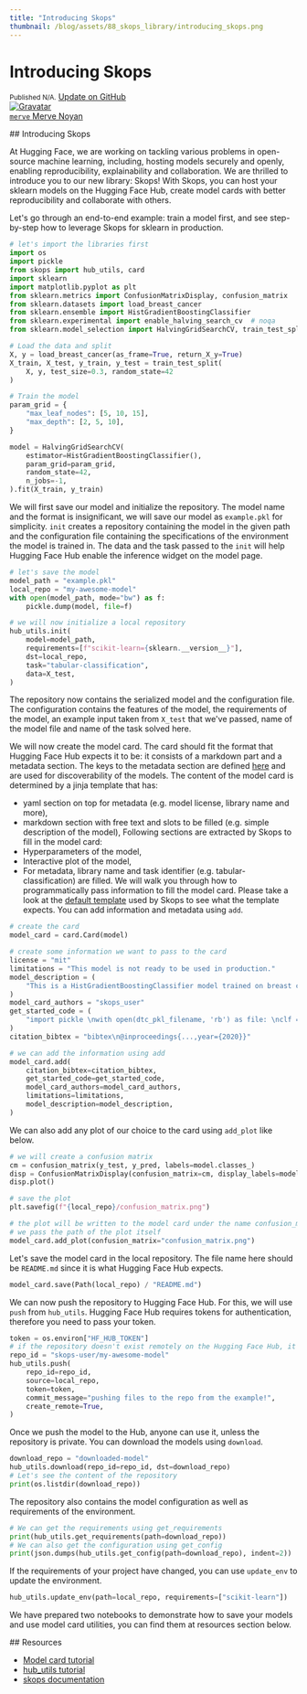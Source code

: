 ```yaml
---
title: "Introducing Skops"
thumbnail: /blog/assets/88_skops_library/introducing_skops.png
---
```


<h1>
    Introducing Skops
</h1>

<div class="blog-metadata">
    <small>Published N/A.</small>
    <a target="_blank" class="btn no-underline text-sm mb-5 font-sans" href="https://github.com/huggingface/blog/blob/main/skops-library.md">
        Update on GitHub
    </a>
</div>

<div class="author-card">
    <a href="/merve">
        <img class="avatar avatar-user" src="https://aeiljuispo.cloudimg.io/v7/https://s3.amazonaws.com/moonup/production/uploads/1631694399207-6141a88b3a0ec78603c9e784.png?w=200&h=200&f=face" title="Gravatar">
        <div class="bfc">
            <code>merve</code>
            <span class="fullname">Merve Noyan</span>
        </div>
    </a>
</div>

## Introducing Skops

At Hugging Face, we are working on tackling various problems in open-source machine learning, including, hosting models securely and openly, enabling reproducibility, explainability and collaboration. We are thrilled to introduce you to our new library: Skops! With Skops, you can host your sklearn models on the Hugging Face Hub, create model cards with better reproducibility and collaborate with others.

Let's go through an end-to-end example: train a model first, and see step-by-step how to leverage Skops for sklearn in production.

```python
# let's import the libraries first
import os
import pickle
from skops import hub_utils, card
import sklearn
import matplotlib.pyplot as plt
from sklearn.metrics import ConfusionMatrixDisplay, confusion_matrix
from sklearn.datasets import load_breast_cancer
from sklearn.ensemble import HistGradientBoostingClassifier
from sklearn.experimental import enable_halving_search_cv  # noqa
from sklearn.model_selection import HalvingGridSearchCV, train_test_split

# Load the data and split
X, y = load_breast_cancer(as_frame=True, return_X_y=True)
X_train, X_test, y_train, y_test = train_test_split(
    X, y, test_size=0.3, random_state=42
)

# Train the model
param_grid = {
    "max_leaf_nodes": [5, 10, 15],
    "max_depth": [2, 5, 10],
}

model = HalvingGridSearchCV(
    estimator=HistGradientBoostingClassifier(),
    param_grid=param_grid,
    random_state=42,
    n_jobs=-1,
).fit(X_train, y_train)
```

We will first save our model and initialize the repository. The model name and the format is insignificant, we will save our model as `example.pkl` for simplicity. `init` creates a repository containing the model in the given path and the configuration file containing the specifications of the environment the model is trained in. The data and the task passed to the `init` will help Hugging Face Hub enable the inference widget on the model page.

```python
# let's save the model
model_path = "example.pkl"
local_repo = "my-awesome-model"
with open(model_path, mode="bw") as f:
    pickle.dump(model, file=f)

# we will now initialize a local repository
hub_utils.init(
    model=model_path, 
    requirements=[f"scikit-learn={sklearn.__version__}"], 
    dst=local_repo,
    task="tabular-classification",
    data=X_test,
)
```

The repository now contains the serialized model and the configuration file. The configuration contains the features of the model, the requirements of the model, an example input taken from `X_test` that we've passed, name of the model file and name of the task solved here.

We will now create the model card. The card should fit the format that Hugging Face Hub expects it to be: it consists of a markdown part and a metadata section. The keys to the metadata section are defined [here](https://huggingface.co/docs/hub/models-cards#model-card-metadata) and are used for discoverability of the models. 
The content of the model card is determined by a jinja template that has:
- yaml section on top for metadata (e.g. model license, library name and more),
- markdown section with free text and slots to be filled (e.g. simple description of the model),
Following sections are extracted by Skops to fill in the model card:
- Hyperparameters of the model,
- Interactive plot of the model,
- For metadata, library name and task identifier (e.g. tabular-classification) are filled.
We will walk you through how to programmatically pass information to fill the model card. Please take a look at the [default template](https://github.com/skops-dev/skops/blob/main/skops/card/default_template.md) used by Skops to see what the template expects.
You can add information and metadata using `add`.

```python
# create the card
model_card = card.Card(model)

# create some information we want to pass to the card
license = "mit"
limitations = "This model is not ready to be used in production."
model_description = (
    "This is a HistGradientBoostingClassifier model trained on breast cancer dataset."
)
model_card_authors = "skops_user"
get_started_code = (
    "import pickle \nwith open(dtc_pkl_filename, 'rb') as file: \nclf = pickle.load(file)"
)
citation_bibtex = "bibtex\n@inproceedings{...,year={2020}}"

# we can add the information using add
model_card.add(
    citation_bibtex=citation_bibtex,
    get_started_code=get_started_code,
    model_card_authors=model_card_authors,
    limitations=limitations,
    model_description=model_description,
)
```

We can also add any plot of our choice to the card using `add_plot` like below.

```python
# we will create a confusion matrix
cm = confusion_matrix(y_test, y_pred, labels=model.classes_)
disp = ConfusionMatrixDisplay(confusion_matrix=cm, display_labels=model.classes_)
disp.plot()

# save the plot
plt.savefig(f"{local_repo}/confusion_matrix.png")

# the plot will be written to the model card under the name confusion_matrix
# we pass the path of the plot itself
model_card.add_plot(confusion_matrix="confusion_matrix.png")
```

Let's save the model card in the local repository. The file name here should be `README.md` since it is what Hugging Face Hub expects.
```python
model_card.save(Path(local_repo) / "README.md")
```

We can now push the repository to Hugging Face Hub. For this, we will use `push` from `hub_utils`. Hugging Face Hub requires tokens for authentication, therefore you need to pass your token.

```python
token = os.environ["HF_HUB_TOKEN"]
# if the repository doesn't exist remotely on the Hugging Face Hub, it will be created when we set create_remote to True
repo_id = "skops-user/my-awesome-model"
hub_utils.push(
    repo_id=repo_id,
    source=local_repo,
    token=token,
    commit_message="pushing files to the repo from the example!",
    create_remote=True,
)
```

Once we push the model to the Hub, anyone can use it, unless the repository is private. You can download the models using `download`.

```python
download_repo = "downloaded-model"
hub_utils.download(repo_id=repo_id, dst=download_repo)
# Let's see the content of the repository
print(os.listdir(download_repo))
```

The repository also contains the model configuration as well as requirements of the environment.

```python
# We can get the requirements using get_requirements
print(hub_utils.get_requirements(path=download_repo))
# We can also get the configuration using get_config
print(json.dumps(hub_utils.get_config(path=download_repo), indent=2))
```

If the requirements of your project have changed, you can use `update_env` to update the environment.

```python
hub_utils.update_env(path=local_repo, requirements=["scikit-learn"])
```

We have prepared two notebooks to demonstrate how to save your models and use model card utilities, you can find them at resources section below.


## Resources
- [Model card tutorial](https://skops.readthedocs.io/en/latest/auto_examples/plot_model_card.html)
- [hub_utils tutorial](https://skops.readthedocs.io/en/latest/auto_examples/plot_hf_hub.html)
- [skops documentation](https://skops.readthedocs.io/en/latest/modules/classes.html)
